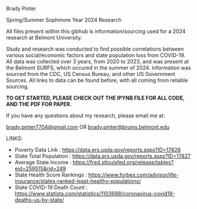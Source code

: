 Brady Pinter

Spring/Summer Sophmore Year 2024 Research

All files present within this gibhub is information/sourcing used for a 2024 research at Belmont University. 

Study and research was conducted to find possible correlations between various social/economic factors and state population loss from COVID-19. All data was collected over 3 years, from 2020 to 2023, and was present at the Belmont SURFS, which occured in the summer of 2024. Information was sourced from the CDC, US Census Bureau, and other US Government Sources. All links to data can be found before, with all coming from reliable sourcing.


**TO GET STARTED, PLEASE CHECK OUT THE IPYNB FILE FOR ALL CODE, AND THE PDF FOR PAPER.**

If you have any questions about my research, please email me at:

brady.pinter7704@gmail.com OR brady.pinter@bruins.belmont.edu

LINKS:
- Poverty Data Link : https://data.ers.usda.gov/reports.aspx?ID=17826
- State Total Population : https://data.ers.usda.gov/reports.aspx?ID=17827
- Average State Income : https://fred.stlouisfed.org/release/tables?eid=259515&rid=249
- State Health Score Rankings : https://www.forbes.com/advisor/life-insurance/states-ranked-least-healthy-populations/
- State COVID-19 Death Count : https://www.statista.com/statistics/1103688/coronavirus-covid19-deaths-us-by-state/

